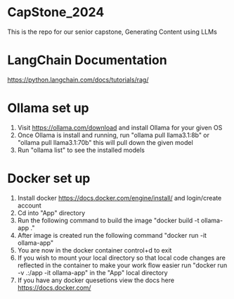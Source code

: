 # CapStone_2024

This is the repo for our senior capstone, Generating Content using LLMs

# LangChain Documentation

https://python.langchain.com/docs/tutorials/rag/

# Ollama set up

1. Visit https://ollama.com/download and install Ollama for your given OS
2. Once Ollama is install and running, run "ollama pull llama3.1:8b" or "ollama pull llama3.1:70b" this will pull down the given model
3. Run "ollama list" to see the installed models

# Docker set up

1. Install docker https://docs.docker.com/engine/install/ and login/create account
2. Cd into "App" directory
3. Run the following command to build the image "docker build -t ollama-app ."
4. After image is created run the following command "docker run -it ollama-app"
5. You are now in the docker container control+d to exit
6. If you wish to mount your local directory so that local code changes are reflected
   in the container to make your work flow easier run "docker run -v .:/app -it ollama-app"
   in the "App" local directory
7. If you have any docker quesetions view the docs here https://docs.docker.com/
